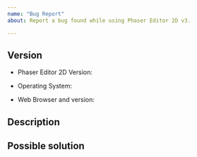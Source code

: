```yaml
---
name: "Bug Report"
about: Report a bug found while using Phaser Editor 2D v3.

---
```


<!--
If you own a license and you need more priority on this issue, please email us from the email you used to purchase the license.
-->


## Version
<!--
Enter the version of Phaser Editor you're using. You can find this information on the main menu Help > About.
-->
* Phaser Editor 2D Version:

<!-- OS name and version -->
* Operating System:

<!-- web browser name version -->
* Web Browser and version:

## Description

<!--
A description of the bug, with the expected behavior and the actual behavior. Use images if it is needed, as well as demo projects, to help reproduce the bug.
-->


## Possible solution

<!--
Maybe you found a solution or workaround. Please, write it here.
-->
